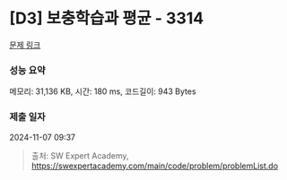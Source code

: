 # [D3] 보충학습과 평균 - 3314 

[문제 링크](https://swexpertacademy.com/main/code/problem/problemDetail.do?contestProbId=AWBnA2jaxDsDFAWr) 

### 성능 요약

메모리: 31,136 KB, 시간: 180 ms, 코드길이: 943 Bytes

### 제출 일자

2024-11-07 09:37



> 출처: SW Expert Academy, https://swexpertacademy.com/main/code/problem/problemList.do